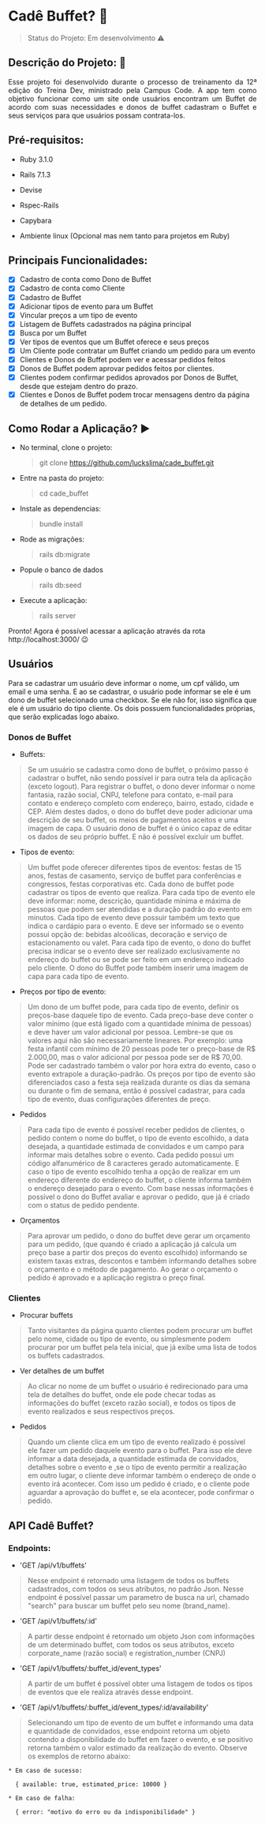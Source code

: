 # Cadê Buffet? :birthday:

> Status do Projeto: Em desenvolvimento :warning:

## Descrição do Projeto: :memo:

 <p align="justify"> Esse projeto foi desenvolvido durante o processo de treinamento da 12ª edição do Treina Dev, ministrado pela Campus Code. A app tem como objetivo funcionar como um site onde usuários encontram um Buffet de acordo com suas necessidades e donos de buffet cadastram o Buffet e seus serviços para que usuários possam contrata-los. </p>

## Pré-requisitos:

* Ruby 3.1.0

* Rails 7.1.3

* Devise 

* Rspec-Rails

* Capybara

* Ambiente linux (Opcional mas nem tanto para projetos em Ruby)

## Principais Funcionalidades: 

- [X] Cadastro de conta como Dono de Buffet
- [X] Cadastro de conta como Cliente 
- [X] Cadastro de Buffet
- [X] Adicionar tipos de evento para um Buffet
- [X] Vincular preços a um tipo de evento 
- [X] Listagem de Buffets cadastrados na página principal 
- [X] Busca por um Buffet 
- [X] Ver tipos de eventos que um Buffet oferece e seus preços 
- [X] Um Cliente pode contratar um Buffet criando um pedido para um evento
- [X] Clientes e Donos de Buffet podem ver e acessar pedidos feitos
- [X] Donos de Buffet podem aprovar pedidos feitos por clientes.
- [X] Clientes podem confirmar pedidos aprovados por Donos de Buffet, desde que estejam dentro do prazo.
- [X] Clientes e Donos de Buffet podem trocar mensagens dentro da página de detalhes de um pedido.

## Como Rodar a Aplicação? :arrow_forward:

- No terminal, clone o projeto:

  > git clone https://github.com/luckslima/cade_buffet.git

- Entre na pasta do projeto:

  > cd cade_buffet

- Instale as dependencias:

  > bundle install 

- Rode as migrações:

  > rails db:migrate 

- Popule o banco de dados

  > rails db:seed

- Execute a aplicação: 

  > rails server

Pronto! Agora é possível acessar a aplicação através da rota http://localhost:3000/ :wink:

## Usuários

Para se cadastrar um usuário deve informar o nome, um cpf válido, um email e uma senha. E ao se cadastrar, o usuário pode informar se ele é um dono de buffet selecionado uma checkbox. Se ele não for, isso significa que ele é um usuário do tipo cliente. Os dois possuem funcionalidades próprias, que serão explicadas logo abaixo.

### Donos de Buffet

- Buffets:

> Se um usuário se cadastra como dono de buffet, o próximo passo é cadastrar o buffet, não sendo possível ir para outra tela da aplicação (exceto logout). Para registrar o buffet, o dono dever informar o nome fantasia, razão social, CNPJ, telefone para contato, e-mail para contato e endereço completo com endereço, bairro, estado, cidade e CEP. Além destes dados, o dono do buffet deve poder adicionar uma descrição de seu buffet, os meios de pagamentos aceitos e uma imagem de capa. O usuário dono de buffet é o único capaz de editar os dados de seu próprio buffet. E não é possível excluir um buffet.

- Tipos de evento:

> Um buffet pode oferecer diferentes tipos de eventos: festas de 15 anos, festas de casamento, serviço de buffet para conferências e congressos, festas corporativas etc. Cada dono de buffet pode cadastrar os tipos de evento que realiza. Para cada tipo de evento ele deve informar: nome, descrição, quantidade mínima e máxima de pessoas que podem ser atendidas e a duração padrão do evento em minutos. Cada tipo de evento deve possuir também um texto que indica o cardápio para o evento. E deve ser informado se o evento possui opção de: bebidas alcoólicas, decoração e serviço de estacionamento ou valet. Para cada tipo de evento, o dono do buffet precisa indicar se o evento deve ser realizado exclusivamente no endereço do buffet ou se pode ser feito em um endereço indicado pelo cliente. O dono do Buffet pode também inserir uma imagem de capa para cada tipo de evento. 

- Preços por tipo de evento:

> Um dono de um buffet pode, para cada tipo de evento, definir os preços-base daquele tipo de evento. Cada preço-base deve conter o valor mínimo (que está ligado com a quantidade mínima de pessoas) e deve haver um valor adicional por pessoa. Lembre-se que os valores aqui não são necessariamente lineares. Por exemplo: uma festa infantil com mínimo de 20 pessoas pode ter o preço-base de R$ 2.000,00, mas o valor adicional por pessoa pode ser de R$ 70,00. Pode ser cadastrado também o valor por hora extra do evento, caso o evento extrapole a duração-padrão. Os preços por tipo de evento são diferenciados caso a festa seja realizada durante os dias da semana ou durante o fim de semana, então é possível cadastrar, para cada tipo de evento, duas configurações diferentes de preço.

- Pedidos

> Para cada tipo de evento é possível receber pedidos de clientes, o pedido contem o nome do buffet, o tipo de evento escolhido, a data desejada, a quantidade estimada de convidados e um campo para informar mais detalhes sobre o evento. Cada pedido possui um código alfanumérico de 8 caracteres gerado automaticamente. E caso o tipo de evento escolhido tenha a opção de realizar em um endereço diferente do endereço do buffet, o cliente informa também o endereço desejado para o evento. Com base nessas informações é possível o dono do Buffet avaliar e aprovar o pedido, que já é criado com o status de pedido pendente. 

- Orçamentos

> Para aprovar um pedido, o dono do buffet deve gerar um orçamento para um pedido, (que quando é criado a aplicação já calcula um preço base a partir dos preços do evento escolhido) informando se existem taxas extras, descontos e também informando detalhes sobre o orçamento e o método de pagamento. Ao gerar o orçamento o pedido é aprovado e a aplicação registra o preço final. 

### Clientes 

- Procurar buffets

> Tanto visitantes da página quanto clientes podem procurar um buffet pelo nome, cidade ou tipo de evento, ou simplesmente podem procurar por um buffet pela tela inicial, que já exibe uma lista de todos os buffets cadastrados.

- Ver detalhes de um buffet

> Ao clicar no nome de um buffet o usuário é redirecionado para uma tela de detalhes do buffet, onde ele pode checar todas as informações do buffet (exceto razão social), e todos os tipos de evento realizados e seus respectivos preços.

- Pedidos 

> Quando um cliente clica em um tipo de evento realizado é possível ele fazer um pedido daquele evento para o buffet. Para isso ele deve informar a data desejada, a quantidade estimada de convidados, detalhes sobre o evento e ,se o tipo de evento permitir a realização em outro lugar, o cliente deve informar também o endereço de onde o evento irá acontecer. Com isso um pedido é criado, e o cliente pode aguardar a aprovação do buffet e, se ela acontecer, pode confirmar o pedido. 


## API Cadê Buffet?

### Endpoints: 

- 'GET /api/v1/buffets' 

> Nesse endpoint é retornado uma listagem de todos os buffets cadastrados, com todos os seus atributos, no padrão Json. Nesse endpoint é possível passar um parametro de busca na url, chamado "search" para buscar um buffet pelo seu nome (brand_name). 

- 'GET /api/v1/buffets/:id'

> A partir desse endpoint é retornado um objeto Json com informações de um determinado buffet, com todos os seus atributos, exceto corporate_name (razão social) e registration_number (CNPJ)

- 'GET /api/v1/buffets/:buffet_id/event_types'

> A partir de um buffet é possível obter uma listagem de todos os tipos de eventos que ele realiza através desse endpoint.

- 'GET /api/v1/buffets/:buffet_id/event_types/:id/availability'

> Selecionando um tipo de evento de um buffet e informando uma data e quantidade de convidados, esse endpoint retorna um objeto contendo a disponibilidade do buffet em fazer o evento, e se positivo retorna também o valor estimado da realização do evento. Observe os exemplos de retorno abaixo:
    
    * Em caso de sucesso:

      { available: true, estimated_price: 10000 }

    * Em caso de falha:

      { error: "motivo do erro ou da indisponibilidade" } 

